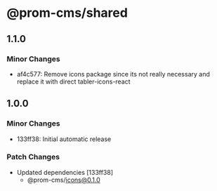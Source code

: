 # @prom-cms/shared

## 1.1.0

### Minor Changes

- af4c577: Remove icons package since its not really necessary and replace it with direct tabler-icons-react

## 1.0.0

### Minor Changes

- 133ff38: Initial automatic release

### Patch Changes

- Updated dependencies [133ff38]
  - @prom-cms/icons@0.1.0
